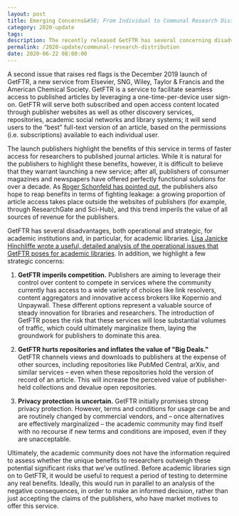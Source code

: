 ```yaml
---
layout: post
title: Emerging Concerns&#58; From Individual to Communal Research Distribution
category: 2020-update
tags:
description: The recently released GetFTR has several concerning disadvantages, both operational and strategic, for academic institutions and, in particular, for academic libraries.
permalink: /2020-update/communal-research-distribution
date: 2020-06-22 08:00:00
---
```


A second issue that raises red flags is the December 2019 launch of GetFTR, a new service from Elsevier, SNG, Wiley, Taylor & Francis and the American Chemical Society. GetFTR is a service to facilitate seamless access to published articles by leveraging a one-time-per-device user sign-on. GetFTR will serve both subscribed and open access content located through publisher websites as well as other discovery services, repositories, academic social networks and library systems; it will send users to the “best” full-text version of an article, based on the permissions (i.e. subscriptions) available to each individual user.

The launch publishers highlight the benefits of this service in terms of faster access for researchers to published journal articles. While it is natural for the publishers to highlight these benefits, however, it is difficult to believe that they warrant launching a new service; after all, publishers of consumer magazines and newspapers have offered perfectly functional solutions for over a decade. As [Roger Schonfeld has pointed out](https://scholarlykitchen.sspnet.org/2019/12/03/publishers-announce-plug-leakage/), the publishers also hope to reap benefits in terms of fighting leakage: a growing proportion of article access takes place outside the websites of publishers (for example, through ResearchGate and Sci-Hub), and this trend imperils the value of all sources of revenue for the publishers.

GetFTR has several disadvantages, both operational and strategic, for academic institutions and, in particular, for academic libraries. [Lisa Janicke Hinchliffe wrote a useful, detailed analysis of the operational issues that GetFTR poses for academic libraries](https://scholarlykitchen.sspnet.org/2019/12/10/why-are-librarians-concerned-about-getftr/). In addition, we highlight a few strategic concerns:

1. **GetFTR imperils competition.** Publishers are aiming to leverage their control over content to compete in services where the community currently has access to a wide variety of choices like link resolvers, content aggregators and innovative access brokers like Kopernio and Unpaywall. These different options represent a valuable source of steady innovation for libraries and researchers. The introduction of GetFTR poses the risk that these services will lose substantial volumes of traffic, which could ultimately marginalize them, laying the groundwork for publishers to dominate this area.

2. **GetFTR hurts repositories and inflates the value of "Big Deals."** GetFTR channels views and downloads to publishers at the expense of other sources, including repositories like PubMed Central, arXiv, and similar services – even when these repositories hold the version of record of an article. This will increase the perceived value of publisher-held collections and devalue open repositories.

3. **Privacy protection is uncertain.** GetFTR initially promises strong privacy protection. However, terms and conditions for usage can be and are routinely changed by commercial vendors, and – once alternatives are effectively marginalized – the academic community may find itself with no recourse if new terms and conditions are imposed, even if they are unacceptable.

Ultimately, the academic community does not have the information required to assess whether the unique benefits to researchers outweigh these potential significant risks that we’ve outlined. Before academic libraries sign on to GetFTR, it would be useful to request a period of testing to determine any real benefits. Ideally, this would run in parallel to an analysis of the negative consequences, in order to make an informed decision, rather than just accepting the claims of the publishers, who have market motives to offer this service.
